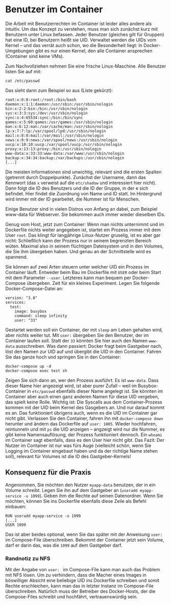# Benutzer im Container

Die Arbeit mit Benutzerrechten im Container ist leider alles andere als intuitiv. Um das Konzept zu verstehen, muss man sich zunächst kurz mit Benutzern unter Linux befassen. Jeder Benutzer (gleiches gilt für Gruppen) hat eine ID, bei Benutzern heißt sie UID. Verwaltet werden die UIDs vom Kernel – und das verrät auch schon, wo die Besonderheit liegt: In Docker-Umgebungen gibt es nur einen Kernel, den alle Container ansprechen (Container sind keine VMs).

Zum Nachvollziehen nehmen Sie eine frische Linux-Maschine. Alle Benutzer listen Sie auf mit:

```
cat /etc/passwd
```

Das sieht dann zum Beispiel so aus (Liste gekürzt):

```
root:x:0:0:root:/root:/bin/bash
daemon:x:1:1:daemon:/usr/sbin:/usr/sbin/nologin
bin:x:2:2:bin:/bin:/usr/sbin/nologin
sys:x:3:3:sys:/dev:/usr/sbin/nologin
sync:x:4:65534:sync:/bin:/bin/sync
games:x:5:60:games:/usr/games:/usr/sbin/nologin
man:x:6:12:man:/var/cache/man:/usr/sbin/nologin
lp:x:7:7:lp:/var/spool/lpd:/usr/sbin/nologin
mail:x:8:8:mail:/var/mail:/usr/sbin/nologin
news:x:9:9:news:/var/spool/news:/usr/sbin/nologin
uucp:x:10:10:uucp:/var/spool/uucp:/usr/sbin/nologin
proxy:x:13:13:proxy:/bin:/usr/sbin/nologin
www-data:x:33:33:www-data:/var/www:/usr/sbin/nologin
backup:x:34:34:backup:/var/backups:/usr/sbin/nologin
[...]
```

Die meisten Informationen sind unwichtig, relevant sind die ersten Spalten (getrennt durch Doppelpunkte). Zunächst der Username, dann das Kennwort (das `x` verweist auf die `etc/shadow` und interessiert hier nicht). Dann folgt die ID des Benutzers und die ID der Gruppe, in der e sich befindet. Hier findet die Zuordnung von Name und ID statt. Im Hintergrund wird immer mit der ID gearbeitet, die Nummer ist für Menschen.

Einige Benutzer sind in vielen Distros von Anfang an dabei, zum Beispiel www-data für Webserver. Sie bekommen auch immer wieder dieselben IDs.

Genug vom Host, jetzt zum Container: Wenn man nichts unternimmt und im Dockerfile nichts weiter angegeben ist, startet ein Prozess immer mit dem User `root`. Das klingt für langjährige Linux-Nutzer gruselig, ist es aber gar nicht: Schließlich kann der Prozess nur in seinem begrenzten Bereich wüten. Maximal also in seinem flüchtigen Dateisystem und in den Volumes, die Sie ihm übergeben haben. Und genau an der Schnittstelle wird es spannend.

Sie können auf zwei Arten steuern unter welcher UID ein Prozess im Container läuft. Entweder beim Bau im Dockerfile mit `USER` oder beim Start mit dem Parameter `--user`. Letzteres kann man bequem per Docker-Compose übergeben. Zeit für ein kleines Experiment. Legen Sie folgende Docker-Compose-Datei an:

```
version: "3.8"
services:
  test:
    image: busybox
    command: sleep infinity
    user: "33"
```

Gestartet werden soll ein Container, der mit `sleep` am Leben gehalten wird, aber nichts weiter tut. Mit `user:` übergeben Sie den Benutzer, der im Container laufen soll. Statt der `33` könnten Sie hier auch den Namen `www-data` ausschreiben. Was dann passiert: Docker fragt beim Gastgeber nach, löst den Namen zur UID auf und übergibt die UID in den Container. Fahren Sie das ganze hoch und springen Sie in den Container:

```
docker-compose up -d
docker-compose exec test sh
```

Zeigen Sie sich dann an, wer den Prozess ausführt. Es ist `www-data`. Dass dieser Name hier angezeigt wird, ist aber purer Zufall – weil im Busybox-Container in `etc/passwd` ebenfalls dieser Name angelegt ist. Sie könnten im Container aber auch einen ganz anderen Namen für diese UID vergeben, das spielt keine Rolle. Wichtig ist: Die Syscalls aus dem Container-Prozess kommen mit der UID beim Kernel des Gasgebers an. Und nur darauf kommt es an. Das funktioniert übrigens auch, wenn es die UID im Container gar nicht gibt. Verlassen Sie den Container, fahren ihn mit `docker-compose down` herunter und ändern das Dockerfile auf `user: 1005`. Wieder hochfahren, reintunneln und mit `ps` die UID anzeigen – angzeigt wird nur die Nummer, es gibt keine Namensauflösung, der Prozess funktioniert dennoch. Ein `whoami` im Container sagt ebenfalls, dass es den User hier nicht gibt. Das Fazit: Der Nutzer im Container ist nur was fürs Auge (vielleicht schön, wenn Sie Logging im Container eingebaut haben und da der richtige Name stehen soll), relevant für Volumes ist die ID des Gastgeber-Kernels!

## Konsequenz für die Praxis

Angenommen, Sie möchten den Nutzer `myapp-data` benutzen, der in ein Volume schreibt. Legen Sie ihn auf dem Gastgeber an (`useradd myapp-service -u 1099`). Geben ihm die Rechte auf seinen Datenordner. Wenn Sie möchten, können Sie ins Dockerfile ebenfalls diese Zeile als Befehl einbauen:

```
RUN useradd myapp-service -u 1099
[...]
USER 1099
```

Das ist aber beides optional, wenn Sie das später mit der Anweisung `user:` im Compose-File überschreiben. Bekommt der Container jetzt sein Volume, darf er darin das, was die `1099` auf dem Gastgeber darf.

### Randnotiz zu NFS

Mit der Angabe von `user: ` im Compose-File kann man auch das Problem mit NFS lösen. Um zu verhindern, dass die Macher eines Images in böswilliger Absicht eine beliebige UID ins Dockerfile schreiben und somit Rechte erschleichen, kann man das in letzter Instanz im Compose-File überschreiben. Natürlich muss der Betreiber des Docker-Hosts, der die Compose-Files schreibt und hochfährt, vertrauenswürdig sein.